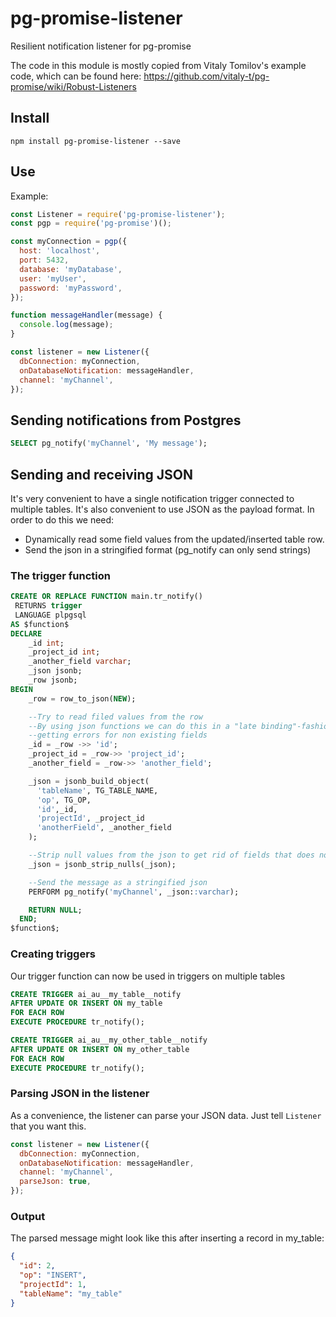 # pg-promise-listener

Resilient notification listener for pg-promise

The code in this module is mostly copied from Vitaly Tomilov's example code, which can be found here:
https://github.com/vitaly-t/pg-promise/wiki/Robust-Listeners

## Install

```
npm install pg-promise-listener --save
```

## Use

Example:

```javascript
const Listener = require('pg-promise-listener');
const pgp = require('pg-promise')();

const myConnection = pgp({
  host: 'localhost',
  port: 5432,
  database: 'myDatabase',
  user: 'myUser',
  password: 'myPassword',
});

function messageHandler(message) {
  console.log(message);
}

const listener = new Listener({
  dbConnection: myConnection,
  onDatabaseNotification: messageHandler,
  channel: 'myChannel',
});
```

## Sending notifications from Postgres

```sql
SELECT pg_notify('myChannel', 'My message');
```

## Sending and receiving JSON

It's very convenient to have a single notification trigger connected to multiple tables. It's also convenient to use JSON as the payload format. In order to do this we need:

- Dynamically read some field values from the updated/inserted table row.
- Send the json in a stringified format (pg_notify can only send strings)

### The trigger function

```sql
CREATE OR REPLACE FUNCTION main.tr_notify()
 RETURNS trigger
 LANGUAGE plpgsql
AS $function$
DECLARE
    _id int;
    _project_id int;
    _another_field varchar;
    _json jsonb;
    _row jsonb;
BEGIN
    _row = row_to_json(NEW);

    --Try to read filed values from the row
    --By using json functions we can do this in a "late binding"-fashion without
    --getting errors for non existing fields
    _id = _row ->> 'id';
    _project_id = _row->> 'project_id';
    _another_field = _row->> 'another_field';

    _json = jsonb_build_object(
      'tableName', TG_TABLE_NAME,
      'op', TG_OP,
      'id',_id,
      'projectId', _project_id
      'anotherField', _another_field
    );

    --Strip null values from the json to get rid of fields that does not exist in this particular table
    _json = jsonb_strip_nulls(_json);

    --Send the message as a stringified json
    PERFORM pg_notify('myChannel', _json::varchar);

    RETURN NULL;
  END;
$function$;
```

### Creating triggers

Our trigger function can now be used in triggers on multiple tables

```sql
CREATE TRIGGER ai_au__my_table__notify
AFTER UPDATE OR INSERT ON my_table
FOR EACH ROW
EXECUTE PROCEDURE tr_notify();

CREATE TRIGGER ai_au__my_other_table__notify
AFTER UPDATE OR INSERT ON my_other_table
FOR EACH ROW
EXECUTE PROCEDURE tr_notify();
```

### Parsing JSON in the listener

As a convenience, the listener can parse your JSON data. Just tell `Listener` that you want this.

```javascript
const listener = new Listener({
  dbConnection: myConnection,
  onDatabaseNotification: messageHandler,
  channel: 'myChannel',
  parseJson: true,
});
```

### Output

The parsed message might look like this after inserting a record in my_table:

```json
{
  "id": 2,
  "op": "INSERT",
  "projectId": 1,
  "tableName": "my_table"
}
```
